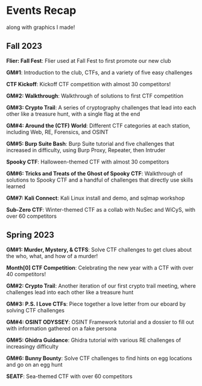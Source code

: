 # Events Recap
along with graphics I made!

## Fall 2023

**Flier: Fall Fest**: Flier used at Fall Fest to first promote our new club

**GM#1**: Introduction to the club, CTFs, and a variety of five easy challenges

**CTF Kickoff**: Kickoff CTF competition with almost 30 competitors!

**GM#2: Walkthrough**: Walkthrough of solutions to first CTF competition

**GM#3: Crypto Trail**: A series of cryptography challenges that lead into each other like a treasure hunt, with a single flag at the end

**GM#4: Around the (CTF) World**: Different CTF categories at each station, including Web, RE, Forensics, and OSINT

**GM#5: Burp Suite Bash**: Burp Suite tutorial and five challenges that increased in difficulty, using Burp Proxy, Repeater, then Intruder

**Spooky CTF**: Halloween-themed CTF with almost 30 competitors

**GM#6: Tricks and Treats of the Ghost of Spooky CTF**: Walkthrough of solutions to Spooky CTF and a handful of challenges that directly use skills learned

**GM#7: Kali Connect**: Kali Linux install and demo, and sqlmap workshop

**Sub-Zero CTF**: Winter-themed CTF as a collab with NuSec and WiCyS, with over 60 competitors

## Spring 2023

**GM#1: Murder, Mystery, & CTFS**: Solve CTF challenges to get clues about the who, what, and how of a murder!

**Month[0] CTF Competition**: Celebrating the new year with a CTF with over 40 competitors!

**GM#2: Crypto Trail**: Another iteration of our first crypto trail meeting, where challenges lead into each other like a treasure hunt

**GM#3: P.S. I Love CTFs**: Piece together a love letter from our eboard by solving CTF challenges

**GM#4: OSINT ODYSSEY**: OSINT Framework tutorial and a dossier to fill out with information gathered on a fake persona

**GM#5: Ghidra Guidance**: Ghidra tutorial with various RE challenges of increasingy difficulty

**GM#6: Bunny Bounty**: Solve CTF challenges to find hints on egg locations and go on an egg hunt

**SEATF**: Sea-themed CTF with over 60 competitors
